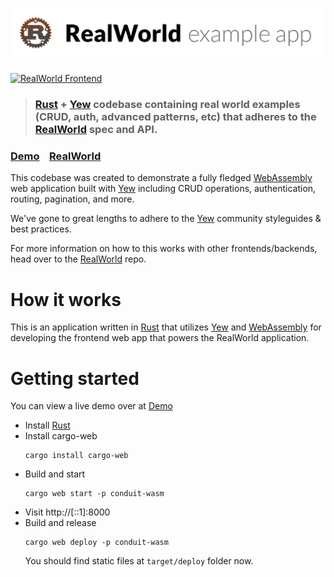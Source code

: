 # ![RealWorld Example App](logo.png)

[![RealWorld Frontend](https://img.shields.io/badge/realworld-frontend-%23783578.svg)](http://realworld.io)

> ### [Rust] + [Yew] codebase containing real world examples (CRUD, auth, advanced patterns, etc) that adheres to the [RealWorld] spec and API.


### [Demo]&nbsp;&nbsp;&nbsp;&nbsp;[RealWorld]


This codebase was created to demonstrate a fully fledged [WebAssembly] web application built with [Yew] including CRUD operations, authentication, routing, pagination, and more.

We've gone to great lengths to adhere to the [Yew] community styleguides & best practices.

For more information on how to this works with other frontends/backends, head over to the [RealWorld] repo.


# How it works

This is an application written in [Rust] that utilizes [Yew] and [WebAssembly] for developing the frontend web app that powers the RealWorld application.

# Getting started

You can view a live demo over at [Demo]

* Install [Rust]
* Install cargo-web
  ```
  cargo install cargo-web
  ```
* Build and start
  ```
  cargo web start -p conduit-wasm
  ```
* Visit http://[::1]:8000
* Build and release
  ```
  cargo web deploy -p conduit-wasm
  ```
  You should find static files at `target/deploy` folder now.

[Rust]: https://www.rust-lang.org/
[Yew]: https://github.com/yewstack/yew
[RealWorld]: https://github.com/gothinkster/realworld
[Demo]:https://jetli.github.io/rust-yew-realworld-example-app/
[WebAssembly]: https://webassembly.org
